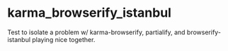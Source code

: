# karma_browserify_istanbul

Test to isolate a problem w/ karma-browserify, partialify, and browserify-istanbul playing nice together.
